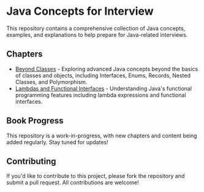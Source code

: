 # Java Concepts for Interview

This repository contains a comprehensive collection of Java concepts, examples, and explanations to help prepare for Java-related interviews.

## Chapters

* [Beyond Classes](./beyond_classes.md) - Exploring advanced Java concepts beyond the basics of classes and objects, including Interfaces, Enums, Records, Nested Classes, and Polymorphism.
* [Lambdas and Functional Interfaces](./lambdas_and_functional_interfaces/main_doc.md) - Understanding Java's functional programming features including lambda expressions and functional interfaces.

## Book Progress

This repository is a work-in-progress, with new chapters and content being added regularly. Stay tuned for updates!

## Contributing

If you'd like to contribute to this project, please fork the repository and submit a pull request. All contributions are welcome!
